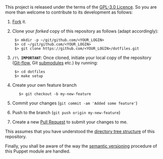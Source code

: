 This project is released under the terms of the [GPL-3.0 Licence](LICENSE). So you are more than welcome to contribute to its development as follows:

1. [Fork](https://help.github.com/articles/fork-a-repo/) it.
2. Clone your _forked_ copy of this repository as follows (adapt accordingly):

        $> mkdir -p ~/git/github.com/<YOUR_LOGIN>
        $> cd ~/git/github.com/<YOUR_LOGIN>
        $> git clone https://github.com/<YOUR_LOGIN>/dotfiles.git

3. **`/!\ IMPORTANT`**: Once cloned, initiate your local copy of the repository ([Git-flow](https://github.com/nvie/gitflow), Git [submodules](.gitmodules) etc.) by running:

        $> cd dotfiles
		$> make setup

4. Create your own feature branch

          $> git checkout -b my-new-feature

5. Commit your changes (`git commit -am 'Added some feature'`)
6. Push to the branch (`git push origin my-new-feature`)
7. Create a new [Pull Request](https://help.github.com/articles/using-pull-requests/) to submit your changes to me.

This assumes that you have understood the [directory tree structure](layout.md) of this repository.

Finally, you shall be aware of the way the [semantic versioning](versioning.md) procedure of this Puppet module are handled.
